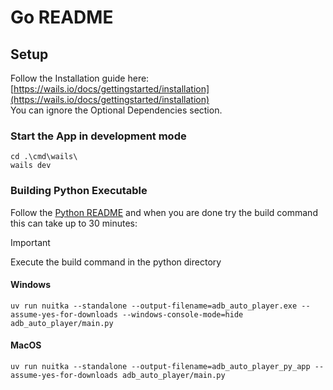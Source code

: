 # Go README

## Setup
Follow the Installation guide here:
[https://wails.io/docs/gettingstarted/installation](https://wails.io/docs/gettingstarted/installation)  
You can ignore the Optional Dependencies section.

### Start the App in development mode
```shell
cd .\cmd\wails\
wails dev
```

### Building Python Executable
Follow the [Python README](https://github.com/AdbAutoPlayer/AdbAutoPlayer/blob/main/docs/src/development/python-README.md) and when you are done try the build command this can take up to 30 minutes:
> [!IMPORTANT]
> Execute the build command in the python directory
#### Windows
```shell
uv run nuitka --standalone --output-filename=adb_auto_player.exe --assume-yes-for-downloads --windows-console-mode=hide adb_auto_player/main.py
```

#### MacOS
```shell
uv run nuitka --standalone --output-filename=adb_auto_player_py_app --assume-yes-for-downloads adb_auto_player/main.py
```
